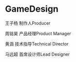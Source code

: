 # GameDesign

王子杨  制作人Producer	

周铭昊  产品经理Product Manager

黄涵     技术指导Technical Director

马远超  首席设计师Lead Designer
